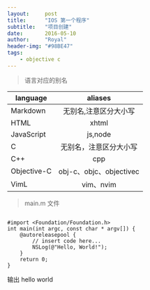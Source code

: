 ```yaml
---
layout:     post
title:      "IOS 第一个程序"
subtitle:   "项目创建"
date:       2016-05-10
author:     "Royal"
header-img: "#98BE47"
tags:
    - objective c
---
```


> 语言对应的别名

| language   | aliases              |
| -----------|:--------------------:|
| Markdown   | 无别名,注意区分大小写   |
| HTML       | xhtml                |
| JavaScript | js,node              |  
| C          | 无别名，注意区分大小写  |
| C++        | cpp                  |             
| Objective-C| obj-c、objc、objectivec |
| VimL       | vim、nvim             |


> main.m 文件

```obj-c

#import <Foundation/Foundation.h>
int main(int argc, const char * argv[]) {
    @autoreleasepool {
        // insert code here...
        NSLog(@"Hello, World!");
    }
    return 0;
}

```

输出 hello world




